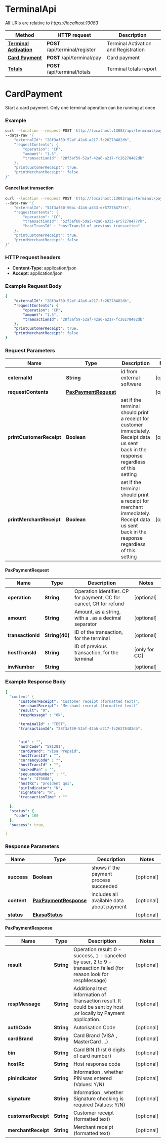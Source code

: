 # TerminalApi

All URIs are relative to *https://localhost:13083*

Method | HTTP request | Description
------------- | ------------- | -------------
[**Terminal Activation**](TerminalApiRegister.md#Activation) | **POST** /api/terminal/register | Terminal Activation and Registration
[**Card Payment**](TerminalApiCardPayment.md#CardPayment) | **POST** /api/terminal/pay | Card payment
[**Totals**](TerminalApiTotals.md#Totals) | **POST** /api/terminal/totals | Terminal totals report

# CardPayment

Start a card payment. Only one terminal operation can be running at once

### Example

```bash
curl --location --request POST 'http://localhost:13083/api/terminal/pay' \
--data-raw '{
    "externalId": "28f3af59-52af-42a6-a217-fc26278482db",
    "requestContents": {
        "operation": "CP",
        "amount": "1.5",
        "transactionId": "28f3af59-52af-42a6-a217-fc26278482db"
    },
    "printCustomerReceipt": true,
    "printMerchantReceipt": false
}'
```

#### Cancel last transaction

```bash
curl --location --request POST 'http://localhost:13083/api/terminal/pay' \
--data-raw '{
    "externalId": "52f3af60-50ai-42a6-a333-er57278477rk",
    "requestContents": {
        "operation": "CC",
        "transactionId": "52f3af60-50ai-42a6-a333-er57278477rk",
        "hostTransId" : "hostTransId of previous transaction"
    },
    "printCustomerReceipt": true,
    "printMerchantReceipt": false
}'
```

### HTTP request headers

- **Content-Type**: application/json
- **Accept**: application/json

### Example Request Body

```yaml
{
    "externalId": "28f3af59-52af-42a6-a217-fc26278482db",
    "requestContents": {
        "operation": "CP",
        "amount": "1.5",
        "transactionId": "28f3af59-52af-42a6-a217-fc26278482db"
    },
    "printCustomerReceipt": true,
    "printMerchantReceipt": false
}
```

### Request Parameters

Name | Type | Description | Notes
------------ | ------------- | ------------- | -------------
**externalId** | **String** | id from external software | [optional] 
**requestContents** | [**PaxPaymentRequest**](TerminalCardPaymentApi.md#PaxPaymentRequest) |  | [optional] 
**printCustomerReceipt** | **Boolean** | set if the terminal should print a receipt for customer immediately. Receipt data us sent back in the response regardless of this setting | [optional] 
**printMerchantReceipt** | **Boolean** | set if the terminal should print a receipt for merchant immediately. Receipt data us sent back in the response regardless of this setting | [optional] 

#### PaxPaymentRequest

Name | Type | Description | Notes
------------ | ------------- | ------------- | -------------
**operation** | **String** | Operation identifier. CP for payment, CC for cancel, CR for refund | [optional] 
**amount** | **String** | Amount, as a string, with a . as a decimal separator | [optional] 
**transactionId** | **String(40)** | ID of the transaction, for the terminal | [optional] 
**hostTransId** | **String** | ID of previous transaction, for the terminal | [only for CC] 
**invNumber** | **String** |  | [optional]

### Example Response Body

```yaml
{
  "content" {
      "customerReceipt": "Customer receipt (formatted text)",
      "merchantReceipt": "Merchant receipt (formatted text)"
      "result": "0",
      "respMessage" : "Ok",

      "terminalId" : "TEST",
      "transactionId": "28f3af59-52af-42a6-a217-fc26278482db",


      "aid" : "",
      "authCode": "581281",
      "cardBrand": "Visa Prepaid",
      "hostTransId" : "",
      "currencyCode" : "",
      "hostTransId" : "",
      "maskedPan" : "",
      "sequenceNumber" : "",
      "bin": "479608",
      "hostRc": "proident qui",
      "pinIndicator": "N",
      "signature": "N",
      "transactionTime" : ""
      
  },
  "status": {
    "code": 100
  },
  "success": true,

}
```

### Response Parameters

Name | Type | Description | Notes
------------ | ------------- | ------------- | -------------
**success** | **Boolean** | shows if the payment process succeeded | [optional] 
**content** | [**PaxPaymentResponse**](TerminalCardPaymentApi.md#PaxPaymentResponse) | includes all available data about payment | [optional] 
**status** | [**EkasaStatus**](EkasaStatus.md) |  | [optional] 

#### PaxPaymentResponse

Name | Type | Description | Notes
------------ | ------------- | ------------- | -------------
**result** | **String** | Operation result: 0 - success, 1 - canceled by user, 2 to 9 - transaction failed (for reason look for respMessage)  | [optional] 
**respMessage** | **String** | Additional text information of Transaction result. It could be sent by host ,or locally by Payment application. | [optional] 
**authCode** | **String** | Autorisation Code | [optional] 
**cardBrand** | **String** | Card Brand (VISA , MasterCard ...) | [optional] 
**bin** | **String** | Card BIN (first 6 digits of card number) | [optional] 
**hostRc** | **String** | Host response code | [optional] 
**pinIndicator** | **String** | Information , whether PIN was entered (Values: Y/N) | [optional] 
**signature** | **String** | Information , whether Signature checking is required (Values: Y/N) | [optional] 
**customerReceipt** | **String** | Customer receipt (formatted text) | [optional] 
**merchantReceipt** | **String** | Merchant receipt (formatted text) | [optional] 